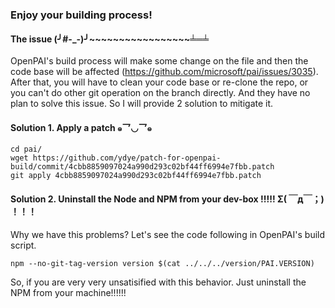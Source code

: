 ### Enjoy your building process!

#### The issue (╯#-_-)╯~~~~~~~~~~~~~~~~~╧═╧

OpenPAI's build process will make some change on the file and then the code base will be affected (https://github.com/microsoft/pai/issues/3035). After that, you will have to clean your code base or re-clone the repo, or you can't do other git operation on the branch directly. And they have no plan to solve this issue. So I will provide 2 solution to mitigate it.

#### Solution 1. Apply a patch  ๑乛◡乛๑ 
```
cd pai/
wget https://github.com/ydye/patch-for-openpai-build/commit/4cbb8859097024a990d293c02bf44ff6994e7fbb.patch
git apply 4cbb8859097024a990d293c02bf44ff6994e7fbb.patch
```

#### Solution 2. Uninstall the Node and NPM from your dev-box !!!!!    Σ( ￣д￣；) ！！！

Why we have this problems? Let's see the code following in OpenPAI's build script.
```
npm --no-git-tag-version version $(cat ../../../version/PAI.VERSION)
```
So, if you are very very unsatisified with this behavior. Just uninstall the NPM from your machine!!!!!! 
